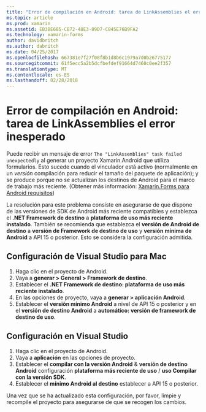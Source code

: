```yaml
---
title: "Error de compilación en Android: tarea de LinkAssemblies el error inesperado"
ms.topic: article
ms.prod: xamarin
ms.assetid: EB3BE685-CB72-48E3-89D7-C845E76B9FA2
ms.technology: xamarin-forms
author: davidbritch
ms.author: dabritch
ms.date: 04/25/2017
ms.openlocfilehash: 667381e7f27f08f8b1d8b6c1979a7d0b26775177
ms.sourcegitcommit: 61f5ecc5a2b5dcfbefdef91664d7460c0ee2f357
ms.translationtype: MT
ms.contentlocale: es-ES
ms.lasthandoff: 02/28/2018
---
```

# <a name="android-build-error--the-linkassemblies-task-failed-unexpectedly"></a>Error de compilación en Android: tarea de LinkAssemblies el error inesperado

Puede recibir un mensaje de error `The "LinkAssemblies" task failed unexpectedly` al generar un proyecto Xamarin.Android que utiliza formularios. Esto sucede cuando el vinculador está activo (normalmente en un *versión* compilación para reducir el tamaño del paquete de aplicación); y se produce porque no se actualizan los destinos de Android para el marco de trabajo más reciente. (Obtener más información: [Xamarin.Forms para Android requisitos](~/xamarin-forms/get-started/installation.md#android))

La resolución para este problema consiste en asegurarse de que dispone de las versiones de SDK de Android más reciente compatibles y establezca el **.NET Framework de destino** a **plataforma de uso más reciente instalado**. También se recomienda que establezca el **versión de Android de destino** a **versión de Framework de destino de uso** y **versión mínima de Android** a API 15 o posterior. Esto se considera la configuración admitida.

## <a name="setting-in-visual-studio-for-mac"></a>Configuración de Visual Studio para Mac

1.  Haga clic en el proyecto de Android.
2.  Vaya a **generar > General > Framework de destino**.
3.  Establecer el **.NET Framework de destino: plataforma de uso más reciente instalado**.
4.  En las opciones de proyecto, vaya a **generar > aplicación Android**.
5.  Establecer el **versión mínimo Android** a nivel de API 15 o posterior y en el **versión de destino Android** a **automático: versión de framework de destino de uso**.

## <a name="setting-in-visual-studio"></a>Configuración en Visual Studio

1.  Haga clic en el proyecto de Android.
2.  Vaya a **aplicación** en las opciones de proyecto.
3.  Establecer el **compilar con la versión Android** & **versión de destino Android** configuración **plataforma más reciente de uso** / **uso Compilar con la versión SDK**.
4.  Establecer el **mínimo Android al destino** establecer a API 15 o posterior.

Una vez que se ha actualizado esta configuración, por favor, limpie y recompile el proyecto para asegurarse de que se recogen los cambios.
